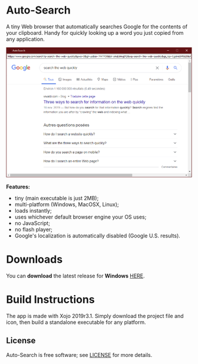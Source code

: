 # Auto-Search
A tiny Web browser that automatically searches Google for the contents of your clipboard. Handy for quickly looking up a word you just copied from any application.

<p align="center"><img src="Screenshots/MainWindow.PNG"></p>

<b>Features:</b>
- tiny (main executable is just 2MB);
- multi-platform (Windows, MacOSX, Linux);
- loads instantly;
- uses whichever default browser engine your OS uses;
- no JavaScript;
- no flash player;
- Google's localization is automatically disabled (Google U.S. results).

# Downloads

You can <b>download</b> the latest release for <b>Windows</b> [HERE](https://github.com/DexterLagan/auto-search/releases/tag/v1.0).

# Build Instructions
The app is made with Xojo 2019r3.1. Simply download the project file and icon, then build a standalone executable for any platform.

## License

Auto-Search is free software; see [LICENSE](https://github.com/DexterLagan/auto-search/blob/main/LICENSE) for more details.
